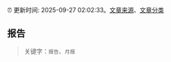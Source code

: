 :alarm_clock: 更新时间: 2025-09-27 02:02:33。[文章来源](/README.md)、[文章分类](/TAGS.md)

## 报告


> 关键字：`报告`、`月报`



